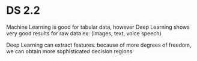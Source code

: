 # DS 2.2

Machine Learning is good for tabular data, however
Deep Learning shows very good results for raw data
ex: (images, text, voice speech)

Deep Learning can extract features.
because of more degrees of freedom,
we can obtain more sophisticated decision regions
